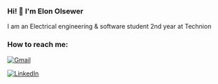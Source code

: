 ### Hi! 👋 I'm Elon Olsewer

I am an Electrical engineering & software student 2nd year at Technion 

### How to reach me:

[![Gmail](https://img.shields.io/badge/Gmail-D14836?style=for-the-badge&logo=gmail&logoColor=white)](mailto:elon.olsewer@campus.technion.ac.il)
  
[![LinkedIn](https://img.shields.io/badge/LinkedIn-0077B5?style=for-the-badge&logo=linkedin&logoColor=white)](https://www.linkedin.com/in/elon-olsewer/)
